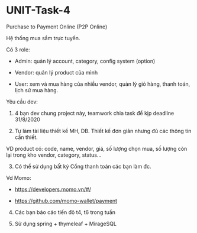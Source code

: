 # UNIT-Task-4

Purchase to Payment Online (P2P Online)

Hệ thống mua sắm trực tuyến.

Có 3 role: 

- Admin: quản lý account, category, config system (option)

- Vendor: quản lý product của mình

- User: xem và mua hàng của nhiều vendor, quản lý giỏ hàng, thanh toán, lịch sử mua hàng.

Yêu cầu dev:

1. 4 bạn dev chung project này, teamwork chia task để kịp deadline 31/8/2020

2. Tự làm tài liệu thiết kế MH, DB. Thiết kế đơn giản nhưng đủ các thông tin cần thiết.

  VD product có: code, name, vendor, giá, số lượng chọn mua, số lượng còn lại trong kho vendor, category, status...
  
3. Có thể sử dụng bất kỳ Cổng thanh toán các bạn làm đc. 
  
  Vd Momo: 
  
  - https://developers.momo.vn/#/
  
  - https://github.com/momo-wallet/payment

4. Các bạn báo cáo tiến độ t4, t6 trong tuần

5. Sử dụng spring + thymeleaf + MirageSQL
